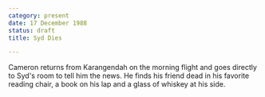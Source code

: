 ```yaml
---
category: present
date: 17 December 1988
status: draft
title: Syd Dies

---
```



Cameron returns from Karangendah on the morning
flight and goes directly to Syd's room to tell him the news. He finds
his friend dead in his favorite reading chair, a book on his lap and a
glass of whiskey at his side.
